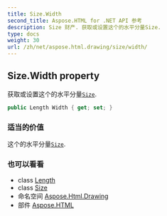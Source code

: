 ```yaml
---
title: Size.Width
second_title: Aspose.HTML for .NET API 参考
description: Size 财产. 获取或设置这个的水平分量Size.
type: docs
weight: 30
url: /zh/net/aspose.html.drawing/size/width/
---
```

## Size.Width property

获取或设置这个的水平分量[`Size`](../).

```csharp
public Length Width { get; set; }
```

### 适当的价值

这个的水平分量[`Size`](../).

### 也可以看看

* class [Length](../../length/)
* class [Size](../)
* 命名空间 [Aspose.Html.Drawing](../../size/)
* 部件 [Aspose.HTML](../../../)


